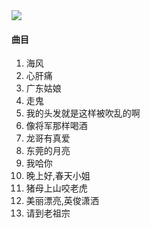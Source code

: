 
<img src="https://img9.doubanio.com/view/subject/m/public/s28021714.jpg">

#### 曲目

1. 海风
2. 心肝痛
3. 广东姑娘
4. 走鬼
5. 我的头发就是这样被吹乱的啊
6. 像将军那样喝酒
7. 龙哥有真爱
8. 东莞的月亮
9. 我哈你
10. 晚上好,春天小姐
11. 猪母上山咬老虎
12. 美丽漂亮,英俊潇洒
13. 请到老祖宗
